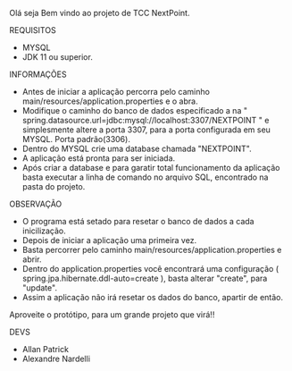 Olá seja Bem vindo ao projeto de TCC NextPoint.

REQUISITOS
- MYSQL
- JDK 11 ou superior.


INFORMAÇÕES

-  Antes de iniciar a aplicação percorra pelo caminho main/resources/application.properties e o abra.
-  Modifique o caminho do banco de dados especificado a na " spring.datasource.url=jdbc:mysql://localhost:3307/NEXTPOINT " e simplesmente altere a porta 3307, para a porta configurada em seu MYSQL. Porta padrão(3306).
-  Dentro do MYSQL crie uma database chamada "NEXTPOINT".
-  A aplicação está pronta para ser iniciada.
-  Após criar a database e para garatir total funcionamento da aplicação basta executar a linha de comando no arquivo SQL, encontrado na pasta do projeto.


OBSERVAÇÃO
- O programa está setado para resetar o banco de dados a cada inicilização.
- Depois de iniciar a aplicação uma primeira vez.
- Basta percorrer pelo caminho main/resources/application.properties e abrir.
- Dentro do application.properties você encontrará uma configuração ( spring.jpa.hibernate.ddl-auto=create ), basta alterar "create", para "update".
- Assim a aplicação não irá resetar os dados do banco, apartir de então.


Aproveite o protótipo, para um grande projeto que virá!!

DEVS
- Allan Patrick 
- Alexandre Nardelli
